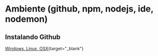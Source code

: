 # Ambiente (github, npm, nodejs, ide, nodemon)

## Instalando Github
[Windows, Linux, OSX](https://git-scm.com/book/en/v2/Getting-Started-Installing-Git){target="_blank"}




